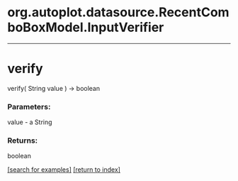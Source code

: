 # org.autoplot.datasource.RecentComboBoxModel.InputVerifier



***
<a name="verify"></a>
# verify
verify( String value ) &rarr; boolean



### Parameters:
value - a String

### Returns:
boolean


<a href="https://github.com/autoplot/dev/search?q=verify&unscoped_q=verify">[search for examples]</a>
<a href="https://github.com/autoplot/documentation/blob/master/javadoc/index-all.md">[return to index]</a>

